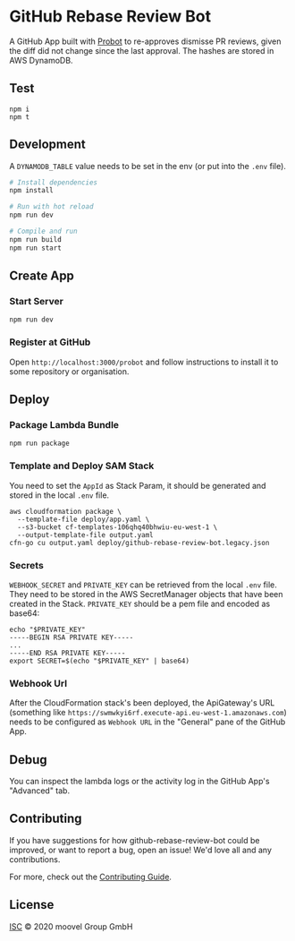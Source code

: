 # GitHub Rebase Review Bot

A GitHub App built with [Probot](https://github.com/probot/probot) to re-approves dismisse PR reviews, given the diff did not change since the last approval. The hashes are stored in AWS DynamoDB.

## Test

```
npm i
npm t
```

## Development

A `DYNAMODB_TABLE` value needs to be set in the env (or put into the `.env` file).

```sh
# Install dependencies
npm install

# Run with hot reload
npm run dev

# Compile and run
npm run build
npm run start
```

## Create App

### Start Server

```
npm run dev
```

### Register at GitHub

Open `http://localhost:3000/probot` and follow instructions to install it to some repository or organisation.

## Deploy

### Package Lambda Bundle

```
npm run package
```

### Template and Deploy SAM Stack

You need to set the `AppId` as Stack Param, it should be generated and stored in the local `.env` file.

```
aws cloudformation package \
  --template-file deploy/app.yaml \
  --s3-bucket cf-templates-106qhq40bhwiu-eu-west-1 \
  --output-template-file output.yaml
cfn-go cu output.yaml deploy/github-rebase-review-bot.legacy.json
```

### Secrets

`WEBHOOK_SECRET` and `PRIVATE_KEY` can be retrieved from the local `.env` file. They need to be stored in the AWS SecretManager objects that have been created in the Stack. `PRIVATE_KEY` should be a pem file and encoded as base64:

```
echo "$PRIVATE_KEY"
-----BEGIN RSA PRIVATE KEY-----
...
-----END RSA PRIVATE KEY-----
export SECRET=$(echo "$PRIVATE_KEY" | base64)
```

### Webhook Url

After the CloudFormation stack's been deployed, the ApiGateway's URL (something like `https://swmwkyi6rf.execute-api.eu-west-1.amazonaws.com`) needs to be configured as `Webhook URL` in the "General" pane of the GitHub App.

## Debug

You can inspect the lambda logs or the activity log in the GitHub App's "Advanced" tab.

## Contributing

If you have suggestions for how github-rebase-review-bot could be improved, or want to report a bug, open an issue! We'd love all and any contributions.

For more, check out the [Contributing Guide](CONTRIBUTING.md).

## License

[ISC](LICENSE) © 2020 moovel Group GmbH
